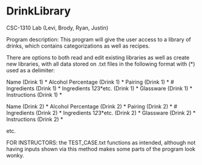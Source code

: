 # DrinkLibrary
CSC-1310 Lab (Levi, Brody, Ryan, Justin)

Program description: This program will give the user access to a library of drinks, which contains categorizations as well as recipes.

There are options to both read and edit existing libraries as well as create new libraries, with all data stored on .txt files in the following format with (*) used as a delimiter:

Name (Drink 1)  * Alcohol Percentage (Drink 1) * Pairing (Drink 1) * # Ingredients (Drink 1) * Ingredients 1*2*3*etc. (Drink 1) * Glassware (Drink 1) * Instructions (Drink 1) *


Name (Drink 2)  * Alcohol Percentage (Drink 2) * Pairing (Drink 2) * # Ingredients (Drink 2) * Ingredients 1*2*3*etc. (Drink 2) * Glassware (Drink 2) * Instructions (Drink 2) *

etc.


FOR INSTRUCTORS: the TEST_CASE.txt functions as intended, although not having inputs shown via this method makes some parts of the program look wonky.
